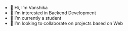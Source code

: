 - 👋 Hi, I’m Vanshika
- 👀 I’m interested in Backend Development
- 🌱 I’m currently a student 
- 💞️ I’m looking to collaborate on projects based on Web



